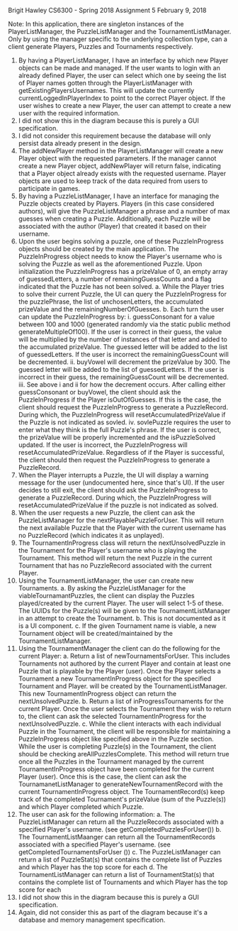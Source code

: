 Brigit Hawley
CS6300 - Spring 2018
Assignment 5
February 9, 2018

Note: In this application, there are singleton instances of the PlayerListManager, the PuzzleListManager and the TournamentListManager. Only by using the manager specific to the underlying collection type, can a client generate Players, Puzzles and Tournaments respectively. 

1.	By having a PlayerListManager, I have an interface by which new Player objects can be made and managed. If the user wants to login with an already defined Player, the user can select which one by seeing the list of Player names gotten through the PlayerListManager with getExistingPlayersUsernames. This will update the currently currentLoggedInPlayerIndex to point to the correct Player object. If the user wishes to create a new Player, the user can attempt to create a new user with the required information. 
2.	I did not show this in the diagram because this is purely a GUI specification.
3.	I did not consider this requirement because the database will only persist data already present in the design.
4.	The addNewPlayer method in the PlayerListManager will create a new Player object with the requested parameters. If the manager cannot create a new Player object, addNewPlayer will return false, indicating that a Player object already exists with the requested username. Player objects are used to keep track of the data required from users to participate in games. 
5.	By having a PuzzleListManager, I have an interface for managing the Puzzle objects created by Players. Players (in this case considered authors), will give the PuzzleListManager a phrase and a number of max guesses when creating a Puzzle. Additionally, each Puzzle will be associated with the author (Player) that created it based on their username.
6.	Upon the user begins solving a puzzle, one of these PuzzleInProgress objects should be created by the main application. The PuzzleInProgress object needs to know the Player's username who is solving the Puzzle as well as the aforementioned Puzzle. Upon initialization the PuzzleInProgress has a prizeValue of 0, an empty array of guessedLetters, a number of remainingGuessCounts and a flag indicated that the Puzzle has not been solved. 
a.	While the Player tries to solve their current Puzzle, the UI can query the PuzzleInProgress for the puzzlePhrase, the list of unchosenLetters, the accumulated prizeValue and the remainingNumberOfGuesses. 
b.	Each turn the user can update the PuzzleInProgress by:
i.	guessConsonant for a value between 100 and 1000 (generated randomly via the static public method generateMultipleOf100). If the user is correct in their guess, the value will be multiplied by the number of instances of that letter and added to the accumulated prizeValue. The guessed letter will be added to the list of guessedLetters. If the user is incorrect the remainingGuessCount will be decremented.
ii.	buyVowel will decrement the prizeValue by 300. The guessed letter will be added to the list of guessedLetters. If the user is incorrect in their guess, the remainingGuessCount will be decremented. 
iii.	See above i and ii for how the decrement occurs. After calling either guessConsonant or buyVowel, the client should ask the PuzzleInProgress if the Player isOutOfGuesses. If this is the case, the client should request the PuzzleInProgress to generate a PuzzleRecord. During which, the PuzzleInProgress will resetAccumulatedPrizeValue if the Puzzle is not indicated as sovled.
iv.	sovlePuzzle requires the user to enter what they think is the full Puzzle's phrase. If the user is correct, the prizeValue will be properly incremented and the isPuzzleSolved updated. If the user is incorrect, the PuzzleInProgress will resetAccumulatedPrizeValue. Regardless of if the Player is successful, the client should then request the PuzzleInProgress to generate a PuzzleRecord.  
7.	When the Player interrupts a Puzzle, the UI will display a warning message for the user (undocumented here, since that's UI). If the user decides to still exit, the client should ask the PuzzleInProgress to generate a PuzzleRecord. During which, the PuzzleInProgress will resetAccumulatedPrizeValue if the puzzle is not indicated as solved.
8.	When the user requests a new Puzzle, the client can ask the PuzzleListManager for the nextPlayablePuzzleForUser. This will return the next available Puzzle that the Player with the current username has no PuzzleRecord (which indicates it as unplayed). 
9.	The TournamentInProgress class will return the nextUnsolvedPuzzle in the Tournament for the Player's username who is playing the Tournament. This method will return the next Puzzle in the current Tournament that has no PuzzleRecord associated with the current Player. 
10.	Using the TournamentListManager, the user can create new Tournaments. 
a.	By asking the PuzzleListManager for the viableTournamantPuzzles, the client can display the Puzzles played/created by the current Player. The user will select 1-5 of these. The UUIDs for the Puzzle(s) will be given to the TournamentListManager in an attempt to create the Tournament. 
b.	This is not documented as it is a UI component. 
c.	If the given Tournament name is viable, a new Tournament object will be created/maintained by the TournamentListManager. 
11.	Using the TournamentManager the client can do the following for the current Player:
a.	Return a list of newTournamentsForUser. This includes Tournaments not authored by the current Player and contain at least one Puzzle that is playable by the Player (user). Once the Player selects a Tournament a new TournamentInProgress object for the specified Tournament and Player. will be created by the TournamentListManager. This new TournamentInProgress object can return the nextUnsolvedPuzzle. 
b.	Return a list of inProgressTournaments for the current Player. Once the user selects the Tournament they wish to return to, the client can ask the selected TournamentInProgress for the nextUnsolvedPuzzle. 
c.	While the client interacts with each individual Puzzle in the Tournament, the client will be responsible for maintaining a PuzzleInProgress object like specified above in the Puzzle section. While the user is completing Puzzle(s) in the Tournament, the client should be checking areAllPuzzlesComplete. This method will return true once all the Puzzles in the Tournament managed by the current TournamentInProgress object have been completed for the current Player (user). Once this is the case, the client can ask the TournamanetListManager to generateNewTournamentRecord with the current TournamentInProgress object. The TournamentRecord(s) keep track of the completed Tournament's prizeValue (sum of the Puzzle(s)) and which Player completed which Puzzle.
12.	 The user can ask for the following information: 
a.	The PuzzleListManager can return all the PuzzleRecords associated with a specified Player's username. (see getCompletedPuzzlesForUser())
b.	The TournamentListMaanger can return all the TournamentRecords associated with a specified Player's username. (see getCompletedTournamentsForUser ())
c.	The PuzzleListManager can return a list of PuzzleStat(s) that contains the complete list of Puzzles and which Player has the top score for each
d.	The TournamentListManager can return a list of TournamentStat(s) that contains the complete list of Tournaments and which Player has the top score for each
13.	I did not show this in the diagram because this is purely a GUI specification.
14.	Again, did not consider this as part of the diagram because it's a database and memory management specification. 
